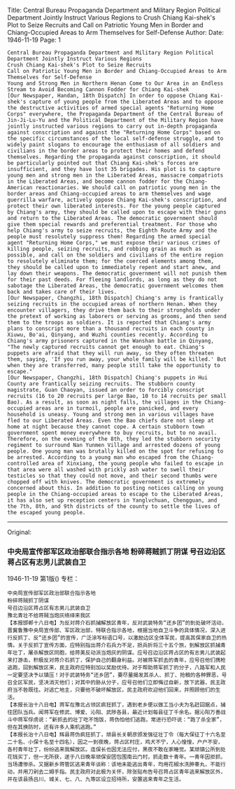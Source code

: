 Title: Central Bureau Propaganda Department and Military Region Political Department Jointly Instruct Various Regions to Crush Chiang Kai-shek's Plot to Seize Recruits and Call on Patriotic Young Men in Border and Chiang-Occupied Areas to Arm Themselves for Self-Defense
Author:
Date: 1946-11-19
Page: 1

    Central Bureau Propaganda Department and Military Region Political Department Jointly Instruct Various Regions
    Crush Chiang Kai-shek's Plot to Seize Recruits
    Call on Patriotic Young Men in Border and Chiang-Occupied Areas to Arm Themselves for Self-Defense
    Young and Strong Men in Northern Henan Come to Our Area in an Endless Stream to Avoid Becoming Cannon Fodder for Chiang Kai-shek
    [Our Newspaper, Handan, 18th Dispatch] In order to oppose Chiang Kai-shek's capture of young people from the Liberated Areas and to oppose the destructive activities of armed special agents "Returning Home Corps" everywhere, the Propaganda Department of the Central Bureau of Jin-Ji-Lu-Yu and the Political Department of the Military Region have jointly instructed various regions to carry out in-depth propaganda against conscription and against the "Returning Home Corps" based on the specific circumstances of the local self-defense struggle, and to widely paint slogans to encourage the enthusiasm of all soldiers and civilians in the border areas to protect their homes and defend themselves. Regarding the propaganda against conscription, it should be particularly pointed out that Chiang Kai-shek's forces are insufficient, and they have lost 35 brigades. His plot is to capture young men and strong men in the Liberated Areas, massacre compatriots in the Liberated Areas, and become cannon fodder for the Chiang-American reactionaries. We should call on patriotic young men in the border areas and Chiang-occupied areas to arm themselves and wage guerrilla warfare, actively oppose Chiang Kai-shek's conscription, and protect their own liberated interests. For the young people captured by Chiang's army, they should be called upon to escape with their guns and return to the Liberated Areas. The democratic government should give them special rewards and preferential treatment. For those who help Chiang's army to seize recruits, the Eighth Route Army and the people must resolutely suppress them! Regarding the armed special agent "Returning Home Corps," we must expose their various crimes of killing people, seizing recruits, and robbing grain as much as possible, and call on the soldiers and civilians of the entire region to resolutely eliminate them; for the coerced elements among them, they should be called upon to immediately repent and start anew, and lay down their weapons. The democratic government will not punish them for their past deeds. For fleeing landlords, as long as they do not sabotage the Liberated Areas, the democratic government welcomes them back and takes care of their lives.
    [Our Newspaper, Changzhi, 18th Dispatch] Chiang's army is frantically seizing recruits in the occupied areas of northern Henan. When they encounter villagers, they drive them back to their strongholds under the pretext of working as laborers or serving as grooms, and then send them to the troops as soldiers. It is reported that Chiang's army plans to conscript more than a thousand recruits in each county in Xiuwu, Bo'ai, Qinyang, and Wuzhi counties recently. According to Chiang's army prisoners captured in the Wanshan battle in Qinyang, "The newly captured recruits cannot get enough to eat. Chiang's puppets are afraid that they will run away, so they often threaten them, saying, 'If you run away, your whole family will be killed.' But when they are transferred, many people still take the opportunity to escape."
    [Our Newspaper, Changzhi, 18th Dispatch] Chiang's puppets in Hui County are frantically seizing recruits. The stubborn county magistrate, Guan Chaoyan, issued an order to forcibly conscript recruits (16 to 20 recruits per large Bao, 10 to 14 recruits per small Bao). As a result, as soon as night falls, the villages in the Chiang-occupied areas are in turmoil, people are panicked, and every household is uneasy. Young and strong men in various villages have fled to our Liberated Areas. Even the Bao chiefs dare not sleep at home at night because they cannot cope. A certain stubborn town government spent money everywhere to buy recruits, but to no avail. Therefore, on the evening of the 8th, they led the stubborn security regiment to surround Nan Yunmen Village and arrested dozens of young people. One young man was brutally killed on the spot for refusing to be arrested. According to a young man who escaped from the Chiang-controlled area of Xinxiang, the young people who failed to escape in that area were all washed with prickly ash water to swell their testicles so that they could not move, and their second thumbs were chopped off with knives. The democratic government is extremely concerned about this. In addition to posting notices calling on young people in the Chiang-occupied areas to escape to the Liberated Areas, it has also set up reception centers in Yanglvchuan, Chengguan, and the 7th, 8th, and 9th districts of the county to settle the lives of the escaped young people.



<hr /> 

Original: 


### 中央局宣传部军区政治部联合指示各地  粉碎蒋贼抓丁阴谋  号召边沿区蒋占区有志男儿武装自卫

1946-11-19
第1版()
专栏：

    中央局宣传部军区政治部联合指示各地
    粉碎蒋贼抓丁阴谋
    号召边沿区蒋占区有志男儿武装自卫
    豫北青壮不给蒋贼当炮灰络绎来我区
    【本报邯郸十八日电】为反对蒋介石抓捕解放区青年，反对武装特务“还乡团”的到处破坏活动，晋冀鲁豫中央局宣传部、军区政治部，特联合指示各地，根据当地自卫斗争的具体情况，深入进行反抓丁、反“还乡团”的宣传，广泛涂写标语口号，以激励边区全体军民，提高其保家自卫的热情。关于反抓丁宣传方面，应特别指出蒋介石兵力不足，损兵折将三十五个旅，到解放区抓捕青年壮丁，屠杀解放区同胞，给蒋美反动派当炮灰的阴谋。应号召边沿区蒋占区的有志男儿武装起来打游击，积极反对蒋介石抓丁，保护自己的翻身利益。对被蒋军抓去的青年，应号召他们携枪逃跑，回到解放区来，民主政府应特别加以奖励优待。对于帮助蒋军抓丁的分子，八路军和人民一定要坚决予以镇压！对于武装特务“还乡团”，要尽量揭发其杀人、抓丁、抢粮的各种罪恶，号召全区军民，坚决消灭他们；对其中的胁从分子，应号召他们立即悔过自新，放下武器，民主政府当不咎既往。对逃亡地主，只要他不破坏解放区，民主政府欢迎他们回来，并照顾他们的生活。
    【本报长治十八日电】蒋军在豫北占领区疯狂抓丁，遇到老乡便以做工当小夫为名赶回据点，捕往团队当兵。闻蒋军在修武、博爱、沁阳、武陟各县，最近计划每县征丁千余名。据沁阳万善战斗中蒋军俘虏说：“新抓去的壮丁吃不饱饭，蒋伪怕他们逃跑，常进行恐吓说：“跑了杀全家”，但在其换防时，还有许多人乘机逃跑。”
    【本报长治十八日电】辉县蒋伪疯狂抓丁，顽县长关朝彦颁发强征壮丁令（每大保征丁十六名至二十名、小保十名至十四名），因之一到夜晚，蒋占区村庄，鸡犬不宁，人心惶惶，户户不安，各村青年壮丁，纷纷逃来我解放区。连保长也因无法应付，黑夜不敢在家睡觉。某顽镇公所到处花钱买丁，但一无所获，遂于八日晚率顽保安团包围南云门村，抓走数十青年。一青年因拒抓，当场遭惨杀。又据新乡蒋管区逃来青年谈称：该地未能逃出青年，均用花椒水洗肿睾丸，不能行动，并用刀剁去二姆手指。民主政府对此极为关怀，除张贴布告号召蒋占区青年逃来解放区外，并在该县扬吕川、城关、七、八、九等区设立招待所，安置逃来青年之生活。
